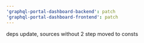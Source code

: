 ```yaml
---
'graphql-portal-dashboard-backend': patch
'graphql-portal-dashboard-frontend': patch
---
```


deps update, sources without 2 step moved to consts
